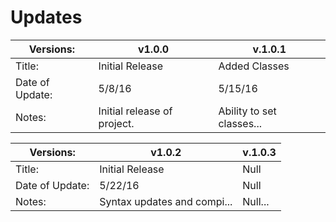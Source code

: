 # Updates

| Versions:       | v1.0.0                      | v.1.0.1                   |
|-----------------|-----------------------------|---------------------------|
| Title:          | Initial Release             | Added Classes             |
| Date of Update: | 5/8/16                      | 5/15/16                   |
| Notes:          | Initial release of project. | Ability to set classes... |

| Versions:       | v1.0.2                      | v.1.0.3                   |
|-----------------|-----------------------------|---------------------------|
| Title:          | Initial Release             | Null                      |
| Date of Update: | 5/22/16                     | Null                      |
| Notes:          | Syntax updates and compi... | Null...                   |
